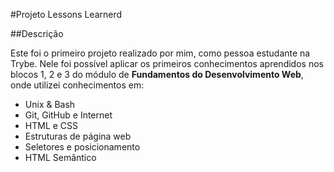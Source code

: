 #Projeto Lessons Learnerd

##Descrição

Este foi o primeiro projeto realizado por mim, como pessoa estudante na Trybe. Nele foi possível aplicar os primeiros conhecimentos aprendidos nos blocos 1, 2 e 3 do módulo de **Fundamentos do Desenvolvimento Web**, onde utilizei conhecimentos em:

  * Unix & Bash
  * Git, GitHub e Internet
  * HTML e CSS
  * Estruturas de página web
  * Seletores e posicionamento
  * HTML Semântico